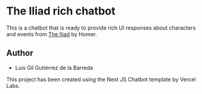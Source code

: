 # The Iliad rich chatbot

This is a chatbot that is ready to provide rich UI responses about characters and events from [The Iliad](https://en.wikipedia.org/wiki/Iliad) by Homer.

## Author

- Luis Gil Gutiérrez de la Barreda

This project has been created using the Next JS Chatbot template by Vercel Labs.
